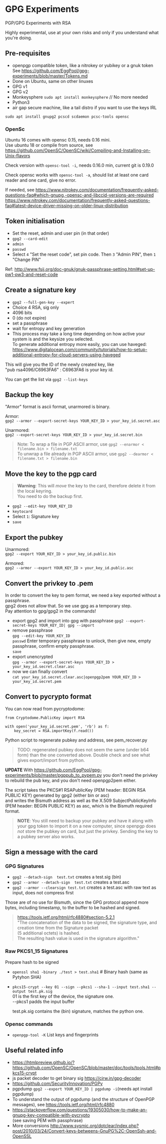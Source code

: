 # GPG Experiments

PGP/GPG Experiments with RSA

Highly experimental, use at your own risks and only if you understand what you're doing.

## Pre-requisites

- openpgp compatible token, like a nitrokey or yubikey or a gnuk token  
  See https://github.com/EggPool/gpg-experiments/blob/master/Tokens.md
- Done on Ubuntu, same on other linuxes
- GPG v1
- GPG v2
- Monkeysphere `sudo apt install monkeysphere` // No more needed
- Python3
- air gap secure machine, like a tail distro if you want to use the keys IRL

`sudo apt install gnupg2 pcscd scdaemon pcsc-tools opensc`

### OpenSc
Ubuntu 16 comes with opensc 0.15, needs 0.16 mini.  
Use ubuntu 18 or compile from source, see https://github.com/OpenSC/OpenSC/wiki/Compiling-and-Installing-on-Unix-flavors

Check version with `opensc-tool -i`, needs 0.16.0 min, current git is 0.19.0

Check opensc works with `opensc-tool -a`, should list at least one card reader and one card, give no error.

If needed, see
https://www.nitrokey.com/documentation/frequently-asked-questions-faq#which-gnupg,-opensc-and-libccid-versions-are-required
https://www.nitrokey.com/documentation/frequently-asked-questions-faq#latest-device-driver-missing-on-older-linux-distribution


## Token initialisation

- Set the reset, admin and user pin (in that order)
- `gpg2 --card-edit`
- `admin`
- `passwd`
- Select `4` "Set the reset code", set pin code. Then `3` "Admin PIN", then `1` "Change PIN"

Ref: http://www.fsij.org/doc-gnuk/gnuk-passphrase-setting.html#set-up-pw1-pw3-and-reset-code

## Create a signature key

- `gpg2 --full-gen-key --expert`
- Choice 4 RSA, sig only
- 4096 bits
- 0 (do not expire)
- set a passphrase
- wait for entropy and key generation
- This process may take a long time depending on how active your system is and the keysize you selected.  
 To generate additional entropy more easily, you can use haveged: https://www.digitalocean.com/community/tutorials/how-to-setup-additional-entropy-for-cloud-servers-using-haveged

This will give you the ID of the newly created key, like  
"pub rsa4096/C6963FA6" : C6963FA6 is your key id.

You can get the list via `gpg2 --list-keys`

## Backup the key

"Armor" format is ascii format, unarmored is binary.

Armor:  
`gpg2 --armor --export-secret-keys YOUR_KEY_ID > your_key_id.secret.asc`

Unarmored:  
`gpg2 --export-secret-keys YOUR_KEY_ID > your_key_id.secret.bin`

> Note: To wrap a file in PGP ASCII armor, use `gpg2 --enarmor < filename.bin > filename.txt`  
To unwrap a file already in PGP ASCII armor, use `gpg2 --dearmor < filename.txt > filename.bin`

## Move the key to the pgp card

> **Warning**: This will *move* the key to the card, therefore delete it from the local keyring.  
You need to do the backup first.

- `gpg2 --edit-key YOUR_KEY_ID`
- `keytocard`
- Select `1`: Signature key
- `save`

## Export the pubkey

Unarmored:  
`gpg2 --export YOUR_KEY_ID > your_key_id.public.bin`

Armored:  
`gpg2 --armor --export YOUR_KEY_ID > your_key_id.public.asc`

## Convert the privkey to .pem

In order to convert the key to pem format, we need a key exported without a passphrase.  
gpg2 does not allow that. So we use gpg as a temporary step.  
Pay attention to gpg/gpg2 in the commands!

- export gpg2 and import into gpg with passphrase 
  `gpg2 --export-secret-keys YOUR_KEY_ID| gpg --import`
- remove passphrase  
  `gpg --edit-key YOUR_KEY_ID`  
  `passwd` Enter temporary passphrase to unlock, then give new, empty passphrase, confirm empty passphrase.  
  `save`
- export unencrypted  
   `gpg --armor --export-secret-keys YOUR_KEY_ID > your_key_id.secret.clear.asc`
- now we can finally convert  
  `cat your_key_id.secret.clear.asc|openpgp2pem YOUR_KEY_ID > your_key_id.secret.pem`

## Convert to pycrypto format

You can now read from pycryptodome:

```
from Cryptodome.PublicKey import RSA

with open('your_key_id.secret.pem', 'rb') as f:
    key_secret = RSA.importKey(f.read())
```

Python script to regenerate pubkey and address, see pem_recover.py

> TODO: regenerated pubkey does not seem the same (under b64 form) than the one converted above.
Double check and see what gives export/import from python.

**UPDATE**
With https://github.com/EggPool/gpg-experiments/blob/master/pgppub_to_pypem.py you don't need the privkey to rebuild the pub key, and you don't need openpgp2pem either.

The script takes the PKCS#1 RSAPublicKey (PEM header: BEGIN RSA PUBLIC KEY) generated by gpg2 (either bin or asc)  
and writes the Bismuth address as well as the X.509 SubjectPublicKeyInfo (PEM header: BEGIN PUBLIC KEY) as asc, which is the Bismuth required format.

> **NOTE**: You still need to backup your pubkey and have it along with your gpg token to import it on a new computer, since openpgp does *not* store the pubkey on card, but just the privkey. Sending the key to a pubkey server also works.

## Sign a message with the card

### GPG Signatures

- `gpg2 --detach-sign  test.txt` creates a test.sig (bin)
- `gpg2 --armor --detach-sign  test.txt` creates a test.asc
- `gpg2 --armor --clearsign test.txt` creates a test.asc with raw text as input, does not compress first

Those are of no use for Bismuth, since the GPG protocol append more bytes, including timestamp, to the buffer to be hashed and signed.

> https://tools.ietf.org/html/rfc4880#section-5.2.1  
"The concatenation of the data to be signed, the signature type, and creation time from the Signature packet  
(5 additional octets) is hashed.  
The resulting hash value is used in the signature algorithm."


### Raw PKCS1_15 Signatures

Prepare hash to be signed

- `openssl sha1 -binary ./test > test.sha1`  # Binary hash (same as Pytyhon SHA)
- `pkcs15-crypt --key 01 --sign --pkcs1 --sha-1 --input test.sha1 --output test.pk.sig`  
  01 is the first key of the device, the signature one.  
  --pkcs1 padds the input buffer
  
  test.pk.sig contains the (bin) signature, matches the python one.

### Opensc commands

- `openpgp-tool -K` List keys and fingerprints


## Useful related info

* https://htmlpreview.github.io/?https://github.com/OpenSC/OpenSC/blob/master/doc/tools/tools.html#pkcs15-crypt
* js packet decoder to get binary sig https://cirw.in/gpg-decoder
* https://github.com/SecurityInnovation/PGPy  
* pgpdump `gpg2 --export YOUR_KEY_ID | pgpdump -i`(needs apt install pgpdump)  
* To understand the output of pgpdump (and the structure of OpenPGP messages), see https://tools.ietf.org/html/rfc4880
* https://stackoverflow.com/questions/19305030/how-to-make-an-gnupg-key-compatible-with-pycrypto  
  (see saving PEM with passphrase)
* More conversions http://www.sysmic.org/dotclear/index.php?post/2010/03/24/Convert-keys-betweens-GnuPG%2C-OpenSsh-and-OpenSSL
